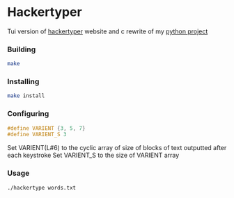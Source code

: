 # Hackertyper

Tui version of [hackertyper](https://hackertyper.net/) website and c rewrite of my [python project](https://github.com/mTvare6/hackertype)

### Building
```sh
make
```


### Installing
```sh
make install
```

### Configuring

```c
#define VARIENT {3, 5, 7}
#define VARIENT_S 3
```
Set VARIENT(L#6) to the cyclic array of size of blocks of text outputted after each keystroke
Set VARIENT_S to the size of VARIENT array



### Usage
```
./hackertype words.txt
```


